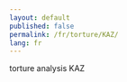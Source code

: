```yaml
---
layout: default
published: false
permalink: /fr/torture/KAZ/
lang: fr
---
```


torture analysis KAZ
